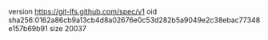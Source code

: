 version https://git-lfs.github.com/spec/v1
oid sha256:0162a86cb9a13cb4d8a02676e0c53d282b5a9049e2c38ebac77348e157b69b91
size 20037

